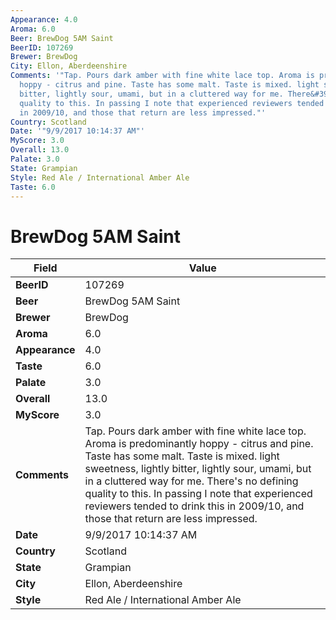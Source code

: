 ```yaml
---
Appearance: 4.0
Aroma: 6.0
Beer: BrewDog 5AM Saint
BeerID: 107269
Brewer: BrewDog
City: Ellon, Aberdeenshire
Comments: '"Tap. Pours dark amber with fine white lace top. Aroma is predominantly
  hoppy - citrus and pine. Taste has some malt. Taste is mixed. light sweetness, lightly
  bitter, lightly sour, umami, but in a cluttered way for me. There&#39;s no defining
  quality to this. In passing I note that experienced reviewers tended to drink this
  in 2009/10, and those that return are less impressed."'
Country: Scotland
Date: '"9/9/2017 10:14:37 AM"'
MyScore: 3.0
Overall: 13.0
Palate: 3.0
State: Grampian
Style: Red Ale / International Amber Ale
Taste: 6.0
---
```


# BrewDog 5AM Saint

| Field         | Value |
|---------------|-------|
| **BeerID** | 107269 |
| **Beer** | BrewDog 5AM Saint |
| **Brewer** | BrewDog |
| **Aroma** | 6.0 |
| **Appearance** | 4.0 |
| **Taste** | 6.0 |
| **Palate** | 3.0 |
| **Overall** | 13.0 |
| **MyScore** | 3.0 |
| **Comments** | Tap. Pours dark amber with fine white lace top. Aroma is predominantly hoppy - citrus and pine. Taste has some malt. Taste is mixed. light sweetness, lightly bitter, lightly sour, umami, but in a cluttered way for me. There&#39;s no defining quality to this. In passing I note that experienced reviewers tended to drink this in 2009/10, and those that return are less impressed. |
| **Date** | 9/9/2017 10:14:37 AM |
| **Country** | Scotland |
| **State** | Grampian |
| **City** | Ellon, Aberdeenshire |
| **Style** | Red Ale / International Amber Ale |
